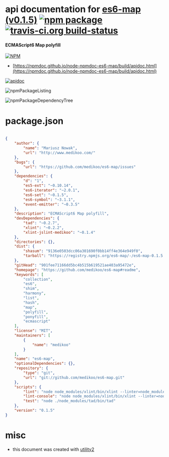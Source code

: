 # api documentation for  [es6-map (v0.1.5)](https://github.com/medikoo/es6-map#readme)  [![npm package](https://img.shields.io/npm/v/npmdoc-es6-map.svg?style=flat-square)](https://www.npmjs.org/package/npmdoc-es6-map) [![travis-ci.org build-status](https://api.travis-ci.org/npmdoc/node-npmdoc-es6-map.svg)](https://travis-ci.org/npmdoc/node-npmdoc-es6-map)
#### ECMAScript6 Map polyfill

[![NPM](https://nodei.co/npm/es6-map.png?downloads=true&downloadRank=true&stars=true)](https://www.npmjs.com/package/es6-map)

- [https://npmdoc.github.io/node-npmdoc-es6-map/build/apidoc.html](https://npmdoc.github.io/node-npmdoc-es6-map/build/apidoc.html)

[![apidoc](https://npmdoc.github.io/node-npmdoc-es6-map/build/screenCapture.buildCi.browser.%252Ftmp%252Fbuild%252Fapidoc.html.png)](https://npmdoc.github.io/node-npmdoc-es6-map/build/apidoc.html)

![npmPackageListing](https://npmdoc.github.io/node-npmdoc-es6-map/build/screenCapture.npmPackageListing.svg)

![npmPackageDependencyTree](https://npmdoc.github.io/node-npmdoc-es6-map/build/screenCapture.npmPackageDependencyTree.svg)



# package.json

```json

{
    "author": {
        "name": "Mariusz Nowak",
        "url": "http://www.medikoo.com/"
    },
    "bugs": {
        "url": "https://github.com/medikoo/es6-map/issues"
    },
    "dependencies": {
        "d": "1",
        "es5-ext": "~0.10.14",
        "es6-iterator": "~2.0.1",
        "es6-set": "~0.1.5",
        "es6-symbol": "~3.1.1",
        "event-emitter": "~0.3.5"
    },
    "description": "ECMAScript6 Map polyfill",
    "devDependencies": {
        "tad": "~0.2.7",
        "xlint": "~0.2.2",
        "xlint-jslint-medikoo": "~0.1.4"
    },
    "directories": {},
    "dist": {
        "shasum": "9136e0503dcc06a301690f0bb14ff4e364e949f0",
        "tarball": "https://registry.npmjs.org/es6-map/-/es6-map-0.1.5.tgz"
    },
    "gitHead": "901fee71166dd5bc4b515b619521ae403a95472e",
    "homepage": "https://github.com/medikoo/es6-map#readme",
    "keywords": [
        "collection",
        "es6",
        "shim",
        "harmony",
        "list",
        "hash",
        "map",
        "polyfill",
        "ponyfill",
        "ecmascript"
    ],
    "license": "MIT",
    "maintainers": [
        {
            "name": "medikoo"
        }
    ],
    "name": "es6-map",
    "optionalDependencies": {},
    "repository": {
        "type": "git",
        "url": "git://github.com/medikoo/es6-map.git"
    },
    "scripts": {
        "lint": "node node_modules/xlint/bin/xlint --linter=node_modules/xlint-jslint-medikoo/index.js --no-cache --no-stream",
        "lint-console": "node node_modules/xlint/bin/xlint --linter=node_modules/xlint-jslint-medikoo/index.js --watch",
        "test": "node ./node_modules/tad/bin/tad"
    },
    "version": "0.1.5"
}
```



# misc
- this document was created with [utility2](https://github.com/kaizhu256/node-utility2)
